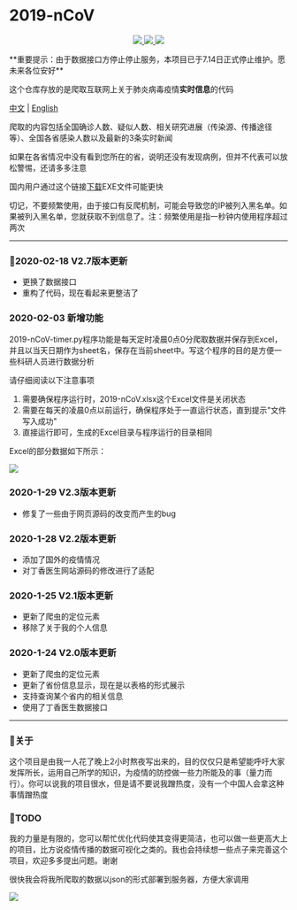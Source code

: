 # 2019-nCoV
<p align = "center">
  <a href = "https://github.com/mathors/2019-nCoV">
    <img src="https://img.shields.io/badge/Language-Python-brightgreen.svg">
  </a>
  <a href = "https://github.com/mathors/2019-nCoVe">
    <img src = "https://img.shields.io/badge/Compiler-VsCode-blue.svg">
  </a>
  <a href = "https://wmathor.com/" target = "_blank">
    <img src = "https://img.shields.io/badge/Blog-wmathor-orange.svg">
  </a>
</p>
**重要提示：由于数据接口方停止停止服务，本项目已于7.14日正式停止维护。愿未来各位安好**

这个仓库存放的是爬取互联网上关于肺炎病毒疫情**实时信息**的代码

[中文](https://github.com/mathors/2019-nCoV/blob/master/README-cn.md) | [English](https://github.com/mathors/2019-nCoV)

爬取的内容包括全国确诊人数、疑似人数、相关研究进展（传染源、传播途径等）、全国各省感染人数以及最新的3条实时新闻

如果在各省情况中没有看到您所在的省，说明还没有发现病例，但并不代表可以放松警惕，还请多多注意

国内用户通过这个链接[下载](https://www.qsc.zju.edu.cn/box/-46011928)EXE文件可能更快

切记，不要频繁使用，由于接口有反爬机制，可能会导致您的IP被列入黑名单。如果被列入黑名单，您就获取不到信息了。注：频繁使用是指一秒钟内使用程序超过两次

---
### :art:2020-02-18 V2.7版本更新

- 更换了数据接口
- 重构了代码，现在看起来更整洁了

### 2020-02-03 新增功能
2019-nCoV-timer.py程序功能是每天定时凌晨0点0分爬取数据并保存到Excel，并且以当天日期作为sheet名，保存在当前sheet中。写这个程序的目的是方便一些科研人员进行数据分析

请仔细阅读以下注意事项

1. 需要确保程序运行时，2019-nCoV.xlsx这个Excel文件是关闭状态
2. 需要在每天的凌晨0点以前运行，确保程序处于一直运行状态，直到提示"文件写入成功"
3. 直接运行即可，生成的Excel目录与程序运行的目录相同

Excel的部分数据如下所示：

![](https://s2.ax1x.com/2020/02/03/1UMBgf.png)

### 2020-1-29 V2.3版本更新

- 修复了一些由于网页源码的改变而产生的bug

### 2020-1-28 V2.2版本更新

- 添加了国外的疫情情况
- 对丁香医生网站源码的修改进行了适配

### 2020-1-25 V2.1版本更新

- 更新了爬虫的定位元素
- 移除了关于我的个人信息


### 2020-1-24 V2.0版本更新

- 更新了爬虫的定位元素
- 更新了省份信息显示，现在是以表格的形式展示
- 支持查询某个省内的相关信息
- 使用了丁香医生数据接口

----

### :rocket:关于

这个项目是由我一人花了晚上2小时熬夜写出来的，目的仅仅只是希望能呼吁大家发挥所长，运用自己所学的知识，为疫情的防控做一些力所能及的事（量力而行）。你可以说我的项目很水，但是请不要说我蹭热度，没有一个中国人会拿这种事情蹭热度

### :tada:TODO

我的力量是有限的，您可以帮忙优化代码使其变得更简洁，也可以做一些更高大上的项目，比方说疫情传播的数据可视化之类的。我也会持续想一些点子来完善这个项目，欢迎多多提出问题。谢谢

很快我会将我所爬取的数据以json的形式部署到服务器，方便大家调用

![](https://s2.ax1x.com/2020/01/28/1KNPUK.gif)
